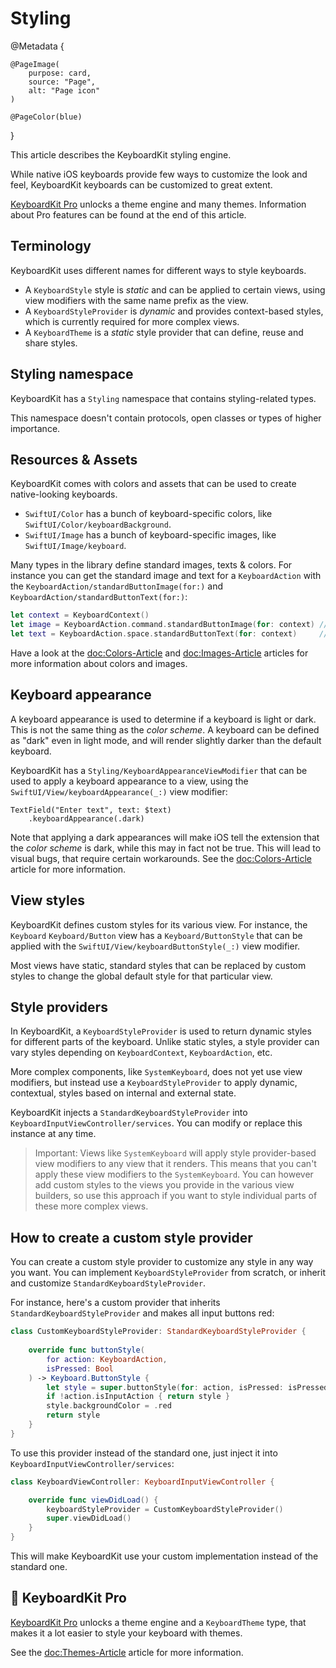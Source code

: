 # Styling

@Metadata {

    @PageImage(
        purpose: card,
        source: "Page",
        alt: "Page icon"
    )

    @PageColor(blue)
}

This article describes the KeyboardKit styling engine.

While native iOS keyboards provide few ways to customize the look and feel, KeyboardKit keyboards can be customized to great extent.

[KeyboardKit Pro][Pro] unlocks a theme engine and many themes. Information about Pro features can be found at the end of this article.



## Terminology

KeyboardKit uses different names for different ways to style keyboards. 

* A ``KeyboardStyle`` style is *static* and can be applied to certain views, using view modifiers with the same name prefix as the view.
* A ``KeyboardStyleProvider`` is *dynamic* and provides context-based styles, which is currently required for more complex views.
* A ``KeyboardTheme`` is a *static* style provider that can define, reuse and share styles.



## Styling namespace

KeyboardKit has a ``Styling`` namespace that contains styling-related types.

This namespace doesn't contain protocols, open classes or types of higher importance.



## Resources & Assets

KeyboardKit comes with colors and assets that can be used to create native-looking keyboards.

* ``SwiftUI/Color`` has a bunch of keyboard-specific colors, like ``SwiftUI/Color/keyboardBackground``.
* ``SwiftUI/Image`` has a bunch of keyboard-specific images, like ``SwiftUI/Image/keyboard``.

Many types in the library define standard images, texts & colors. For instance you can get the standard image and text for a ``KeyboardAction`` with the ``KeyboardAction/standardButtonImage(for:)`` and ``KeyboardAction/standardButtonText(for:)``:

```swift
let context = KeyboardContext()
let image = KeyboardAction.command.standardButtonImage(for: context) // Command icon
let text = KeyboardAction.space.standardButtonText(for: context)     // KKL10n.space
```

Have a look at the <doc:Colors-Article> and <doc:Images-Article> articles for more information about colors and images.



## Keyboard appearance

A keyboard appearance is used to determine if a keyboard is light or dark. This is not the same thing as the *color scheme*. A keyboard can be defined as "dark" even in light mode, and will render slightly darker than the default keyboard.

KeyboardKit has a ``Styling/KeyboardAppearanceViewModifier`` that can be used to apply a keyboard appearance to a view, using the ``SwiftUI/View/keyboardAppearance(_:)`` view modifier:

```
TextField("Enter text", text: $text)
    .keyboardAppearance(.dark)
```

Note that applying a dark appearances will make iOS tell the extension that the *color scheme* is dark, while this may in fact not be true. This will lead to visual bugs, that require certain workarounds. See the <doc:Colors-Article> article for more information.



## View styles

KeyboardKit defines custom styles for its various view. For instance, the ``Keyboard`` ``Keyboard/Button`` view has a ``Keyboard/ButtonStyle`` that can be applied with the ``SwiftUI/View/keyboardButtonStyle(_:)`` view modifier.

Most views have static, standard styles that can be replaced by custom styles to change the global default style for that particular view. 



## Style providers

In KeyboardKit, a ``KeyboardStyleProvider`` is used to return dynamic styles for different parts of the keyboard. Unlike static styles, a style provider can vary styles depending on ``KeyboardContext``, ``KeyboardAction``, etc. 

More complex components, like ``SystemKeyboard``, does not yet use view modifiers, but instead use a ``KeyboardStyleProvider`` to apply dynamic, contextual, styles based on internal and external state.

KeyboardKit injects a ``StandardKeyboardStyleProvider`` into ``KeyboardInputViewController/services``. You can modify or replace this instance at any time.

> Important: Views like ``SystemKeyboard`` will apply style provider-based view modifiers to any view that it renders. This means that you can't apply these view modifiers to the ``SystemKeyboard``. You can however add custom styles to the views you provide in the various view builders, so use this approach if you want to style individual parts of these more complex views.  



## How to create a custom style provider

You can create a custom style provider to customize any style in any way you want. You can implement ``KeyboardStyleProvider`` from scratch, or inherit and customize ``StandardKeyboardStyleProvider``.

For instance, here's a custom provider that inherits ``StandardKeyboardStyleProvider`` and makes all input buttons red:

```swift
class CustomKeyboardStyleProvider: StandardKeyboardStyleProvider {
    
    override func buttonStyle(
        for action: KeyboardAction,
        isPressed: Bool
    ) -> Keyboard.ButtonStyle {
        let style = super.buttonStyle(for: action, isPressed: isPressed)
        if !action.isInputAction { return style }
        style.backgroundColor = .red
        return style
    }
}
```

To use this provider instead of the standard one, just inject it into ``KeyboardInputViewController/services``:

```swift
class KeyboardViewController: KeyboardInputViewController {

    override func viewDidLoad() {
        keyboardStyleProvider = CustomKeyboardStyleProvider()
        super.viewDidLoad()
    }
}
```

This will make KeyboardKit use your custom implementation instead of the standard one.



## 👑 KeyboardKit Pro

[KeyboardKit Pro][Pro] unlocks a theme engine and a ``KeyboardTheme`` type, that makes it a lot easier to style your keyboard with themes.

See the <doc:Themes-Article> article for more information.


[Pro]: https://github.com/KeyboardKit/KeyboardKitPro
